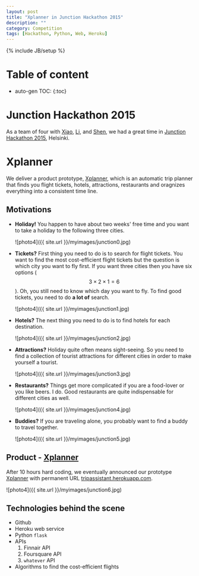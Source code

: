```yaml
---
layout: post
title: "Xplanner in Junction Hackathon 2015"
description: ""
category: Competition 
tags: [Hackathon, Python, Web, Heroku]
---
```

{% include JB/setup %}
<script type="text/javascript"
 src="http://cdn.mathjax.org/mathjax/latest/MathJax.js?config=TeX-AMS-MML_HTMLorMML">
</script>
 
# Table of content
* auto-gen TOC:
{:toc}

# Junction Hackathon 2015

As a team of four with [Xiao](https://github.com/xiaohan2012), [Li](https://github.com/czli), and [Shen](https://github.com/icdishb), we had a great time in [Junction Hackathon 2015](http://hackjunction.com), Helsinki. 

# Xplanner

We deliver a product prototype, [Xplanner](http://tripassistant.herokuapp.com), which is an automatic trip planner that finds you flight tickets, hotels, attractions, restaurants and oragnizes everything into a consistent time line. 

## Motivations

- **Holiday!** You happen to have about two weeks' free time and you want to take a holiday to the following three cities.

  ![photo4]({{ site.url }}/myimages/junction0.jpg)

- **Tickets?** First thing you need to do is to search for flight tickets. You want to find the most cost-efficient flight tickets but the question is which city you want to fly first. If you want three cities then you have six options ($$3\times2\times1=6$$). Oh, you still need to know which day you want to fly. To find good tickets, you need to do **a lot of** search.

  ![photo4]({{ site.url }}/myimages/junction1.jpg)

- **Hotels?** The next thing you need to do is to find hotels for each destination.

  ![photo4]({{ site.url }}/myimages/junction2.jpg)

- **Attractions?** Holiday quite often means sight-seeing. So you need to find a collection of tourist attractions for different cities in order to make yourself a tourist.

  ![photo4]({{ site.url }}/myimages/junction3.jpg)

- **Restaurants?** Things get more complicated if you are a food-lover or you like beers. I do. Good restaurants are quite indispensable for different cities as well.

  ![photo4]({{ site.url }}/myimages/junction4.jpg)

- **Buddies?** If you are traveling alone, you probably want to find a buddy to travel together.

  ![photo4]({{ site.url }}/myimages/junction5.jpg)


## Product - [Xplanner](http://tripassistant.herokuapp.com)

After 10 hours hard coding, we eventually announced our prototype [Xplanner](http://tripassistant.herokuapp.com) with permanent URL [tripassistant.herokuapp.com](http://tripassistant.herokuapp.com).

![photo4]({{ site.url }}/myimages/junction6.jpg)


## Technologies behind the scene

- Github
- Heroku web service
- Python `flask`
- APIs
  1. Finnair API
  1. Foursquare API
  1. `whatever` API
- Algorithms to find the cost-efficient flights
